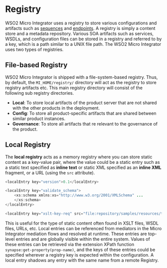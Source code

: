 # Registry

WSO2 Micro Integrator uses a registry to store various configurations and artifacts such as [sequences](../../concepts/message-processing-units/#mediation-sequences) and [endpoints](message-exit-points.md). A registry is simply a content store and a metadata repository. Various SOA artifacts such as services, WSDLs, and configuration files can be stored in a registry and referred to by a key, which is a path similar to a UNIX file path. The WSO2 Micro Integrator uses two types of registries.

## File-based Registry

WSO2 Micro Integrator is shipped with a file-system-based registry. Thus, by default, the `MI_HOME/registry/` directory will act as the registry to store registry artifacts etc. This main registry directory will consist of the following sub registry directories.

* **Local**: To store local artifacts of the product server that are not shared with the other products in the deployment.
* **Config**: To store all product-specific artifacts that are shared between similar product instances.
* **Governance**: To store all artifacts that re relevant to the governance of the product.

## Local Registry

The **local registry** acts as a memory registry where you can store static content as a key-value pair, where the value could be a static entry such as a static text specified as **inline text** or static XML specified as an **inline XML** fragment, or a URL (using the `src` attribute). 

``` java tab='Inline text'
<localEntry key="version">0.1</localEntry>
```

``` java tab='Inline XML'
<localEntry key="validate_schema">
    <xs:schema xmlns:xs="http://www.w3.org/2001/XMLSchema" ...
    </xs:schema>
</localEntry>
```

``` java tab='Source URL'
<localEntry key="xslt-key-req" src="file:repository/samples/resources/transform/transform.xslt"/>
```

This is useful for the type of static content often found in XSLT files, WSDL files, URLs, etc. Local entries can be referenced from mediators in the Micro Integrator mediation flows and resolved at runtime. These entries are top-level entries and are globally visible within the entire system. Values of these entries can be retrieved via the extension XPath function `synapse:get-property(prop-name)`, and the keys of these entries could be specified wherever a registry key is expected within the configuration. A local entry shadows any entry with the same name from a remote Registry.
